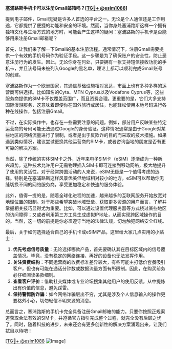 **塞浦路斯手机卡可以注册Gmail邮箱吗？[[TG💪+ @esim1088](https://t.me/s/esim1088)]**

提到电子邮件，Gmail无疑是许多人首选的平台之一。无论是个人通信还是工作用途，它都提供了便捷的功能和安全的环境。然而，当你身处塞浦路斯这样一个拥有独特文化与生活方式的地方时，可能会产生这样的疑问：塞浦路斯的手机卡是否能够用来注册Gmail邮箱呢？

首先，让我们来了解一下Gmail的基本注册流程。通常情况下，注册Gmail需要提供一个有效的手机号码作为验证手段。这一步骤是为了确保账户的安全性，防止恶意注册行为的发生。因此，无论你身在何处，只要拥有一张支持短信接收功能的手机卡，并且该号码未被列入Google的黑名单，理论上都可以顺利完成Gmail账号的创建。

塞浦路斯作为一个欧洲国家，其通信基础设施相对发达，市面上也有多种多样的运营商可供选择。比如知名的Cyta、MTN Cyprus以及Vodafone Cyprus等，这些服务商提供的SIM卡不仅覆盖范围广，而且资费合理。更重要的是，它们大多支持国际漫游服务，这意味着即便你在国外旅行或居住，也能轻松使用本地号码进行各种在线操作，包括注册Gmail。

不过，在实际操作中，也存在一些需要注意的问题。例如，部分用户反映某些特定运营商的号码可能无法通过Google的身份验证。这种情况通常是由于Google对某些地区的网络流量进行了限制，或者是出于反欺诈的目的而采取的技术措施。如果遇到类似情况，建议尝试更换其他运营商的SIM卡，或者咨询当地的朋友是否有更可靠的解决方案。

当然，除了传统的实体SIM卡之外，近年来电子SIM卡（eSIM）逐渐成为一种新兴趋势。这种技术允许用户无需物理插入SIM卡即可连接到移动网络，极大地提升了使用的灵活性。对于经常跨国活动的人来说，eSIM无疑是一个值得考虑的选择。特别是在塞浦路斯这样风景优美但地域相对较小的地方，eSIM可以帮助你无缝切换不同的网络服务商，享受更加稳定和快速的服务体验。

此外，值得一提的是，随着全球化进程的加速，越来越多的互联网服务开始放宽对地理位置的限制。对于那些希望突破地域壁垒、获取更多资源的用户而言，了解并掌握相关技巧显得尤为重要。比如，可以通过设置代理服务器等方式绕过某些地区的访问障碍；又或者利用第三方工具生成虚拟IP地址，从而实现跨区域操作的目的。当然，这一切的前提是你必须遵守当地的法律法规，切勿触犯网络安全红线。

最后，关于如何选择适合自己的手机卡或eSIM产品，这里给大家几点实用的小贴士：
1. **优先考虑信号质量**：无论选择哪款产品，首先要确认其在目标区域内的信号覆盖情况。毕竟，没有稳定的网络连接，再好的设备也无法发挥作用。
2. **关注资费结构**：不同运营商的收费标准差异较大，有些可能主打低价套餐吸引客户，但也有可能在通话分钟数或数据流量方面有所限制。因此，在购买前务必仔细阅读条款细则。
3. **查看客户评价**：借助社交媒体或专业论坛搜集其他用户的使用反馈，从中提炼出有价值的信息，避免踩雷。
4. **保持警惕防诈骗**：如今网络诈骗层出不穷，尤其是涉及个人信息输入的操作更要格外小心，切勿轻信不明来源的消息。

总而言之，塞浦路斯的手机卡完全具备注册Gmail邮箱的能力。只要你按照正规渠道获取合法有效的SIM卡，并遵循官方指引完成整个过程，就完全没有后顾之忧了。同时，随着科技的进步，未来还会有更多创新性的解决方案涌现出来，让我们拭目以待吧！

[[TG💪+ @esim1088](https://t.me/s/esim1088) ![Image](https://i.postimg.cc/4NQfJmqS/Snipaste-2025-05-13-00-14-12.png)]